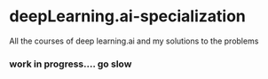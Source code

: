# deepLearning.ai-specialization
All the courses of deep learning.ai and my solutions to the problems 
### work in progress.... go slow
